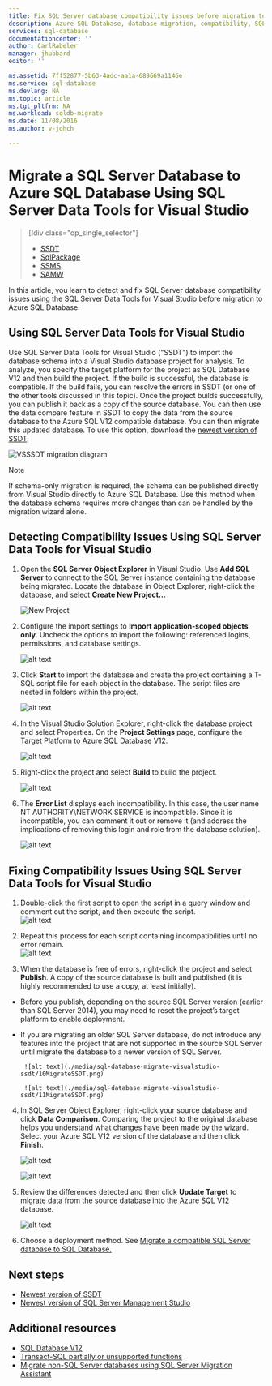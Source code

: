 ```yaml
---
title: Fix SQL Server database compatibility issues before migration to SQL Database | Microsoft Docs
description: Azure SQL Database, database migration, compatibility, SQL Azure Migration Wizard, SSDT
services: sql-database
documentationcenter: ''
author: CarlRabeler
manager: jhubbard
editor: ''

ms.assetid: 7ff52877-5b63-4adc-aa1a-689669a1146e
ms.service: sql-database
ms.devlang: NA
ms.topic: article
ms.tgt_pltfrm: NA
ms.workload: sqldb-migrate
ms.date: 11/08/2016
ms.author: v-johch

---
```

# Migrate a SQL Server Database to Azure SQL Database Using SQL Server Data Tools for Visual Studio

> [!div class="op_single_selector"]
>- [SSDT](sql-database-cloud-migrate-fix-compatibility-issues-ssdt.md)
>- [SqlPackage](./sql-database-cloud-migrate-determine-compatibility-sqlpackage.md)
>- [SSMS](./sql-database-cloud-migrate-determine-compatibility-ssms.md)
>- [SAMW](./sql-database-cloud-migrate-fix-compatibility-issues.md)

In this article, you learn to detect and fix SQL Server database compatibility issues using the SQL Server Data Tools for Visual Studio before migration to Azure SQL Database.

## Using SQL Server Data Tools for Visual Studio

Use SQL Server Data Tools for Visual Studio ("SSDT") to import the database schema into a Visual Studio database project for analysis. To analyze, you specify the target platform for the project as SQL Database V12 and then build the project. If the build is successful, the database is compatible. If the build fails, you can resolve the errors in SSDT (or one of the other tools discussed in this topic). Once the project builds successfully, you can publish it back as a copy of the source database. You can then use the data compare feature in SSDT to copy the data from the source database to the Azure SQL V12 compatible database. You can then migrate this updated database. To use this option, download the [newest version of SSDT](https://msdn.microsoft.com/zh-cn/library/mt204009.aspx).

  ![VSSSDT migration diagram](./media/sql-database-cloud-migrate/03VSSSDTDiagram.png)

  > [!NOTE]
  > If schema-only migration is required, the schema can be published directly from Visual Studio directly to Azure SQL Database. Use this method when the database schema requires more changes than can be handled by the migration wizard alone.

## Detecting Compatibility Issues Using SQL Server Data Tools for Visual Studio

1. Open the **SQL Server Object Explorer** in Visual Studio. Use **Add SQL Server** to connect to the SQL Server instance containing the database being migrated. Locate the database in Object Explorer, right-click the database, and select **Create New Project…**     

    ![New Project](./media/sql-database-migrate-visualstudio-ssdt/02MigrateSSDT.png)    

2. Configure the import settings to **Import application-scoped objects only**. Uncheck the options to import the following: referenced logins, permissions, and database settings.    

    ![alt text](./media/sql-database-migrate-visualstudio-ssdt/03MigrateSSDT.png)    

3. Click **Start** to import the database and create the project containing a T-SQL script file for each object in the database. The script files are nested in folders within the project.    

    ![alt text](./media/sql-database-migrate-visualstudio-ssdt/04MigrateSSDT.png)    

4. In the Visual Studio Solution Explorer, right-click the database project and select Properties. On the **Project Settings** page,  configure the Target Platform to Azure SQL Database V12.    

    ![alt text](./media/sql-database-migrate-visualstudio-ssdt/05MigrateSSDT.png)    

5. Right-click the project and select **Build** to build the project.    

    ![alt text](./media/sql-database-migrate-visualstudio-ssdt/06MigrateSSDT.png)    

6. The **Error List** displays each incompatibility. In this case, the user name NT AUTHORITY\NETWORK SERVICE is incompatible. Since it is incompatible, you can comment it out or remove it (and address the implications of removing this login and role from the database solution).     

    ![alt text](./media/sql-database-migrate-visualstudio-ssdt/07MigrateSSDT.png)    

## Fixing Compatibility Issues Using SQL Server Data Tools for Visual Studio

1. Double-click the first script to open the script in a query window and comment out the script, and then execute the script.     
    ![alt text](./media/sql-database-migrate-visualstudio-ssdt/08MigrateSSDT.png)

2. Repeat this process for each script containing incompatibilities until no error remain.    
    ![alt text](./media/sql-database-migrate-visualstudio-ssdt/09MigrateSSDT.png)

3. When the database is free of errors, right-click the project and select **Publish**. A copy of the source database is built and published (it is highly recommended to use a copy, at least initially).     
 - Before you publish, depending on the source SQL Server version (earlier than SQL Server 2014), you may need to reset the project’s target platform to enable deployment.     
 - If you are migrating an older SQL Server database, do not introduce any features into the project that are not supported in the source SQL Server until migrate the database to a newer version of SQL Server.     

        ![alt text](./media/sql-database-migrate-visualstudio-ssdt/10MigrateSSDT.png)    

        ![alt text](./media/sql-database-migrate-visualstudio-ssdt/11MigrateSSDT.png)    

4. In SQL Server Object Explorer, right-click your source database and click **Data Comparison**. Comparing the project to the original database helps you understand what changes have been made by the wizard. Select your Azure SQL V12 version of the database and then click **Finish**.    

    ![alt text](./media/sql-database-migrate-visualstudio-ssdt/12MigrateSSDT.png)    

    ![alt text](./media/sql-database-migrate-visualstudio-ssdt/13MigrateSSDT.png)    

5. Review the differences detected and then click **Update Target** to migrate data from the source database into the Azure SQL V12 database.     

    ![alt text](./media/sql-database-migrate-visualstudio-ssdt/14MigrateSSDT.png)    

6. Choose a deployment method. See [Migrate a compatible SQL Server database to SQL Database.](./sql-database-cloud-migrate.md)  

## Next steps

- [Newest version of SSDT](https://msdn.microsoft.com/zh-cn/library/mt204009.aspx)
- [Newest version of SQL Server Management Studio](https://msdn.microsoft.com/zh-cn/library/mt238290.aspx)

## Additional resources

- [SQL Database V12](./sql-database-v12-whats-new.md)
- [Transact-SQL partially or unsupported functions](./sql-database-transact-sql-information.md)
- [Migrate non-SQL Server databases using SQL Server Migration Assistant](http://blogs.msdn.com/b/ssma/)